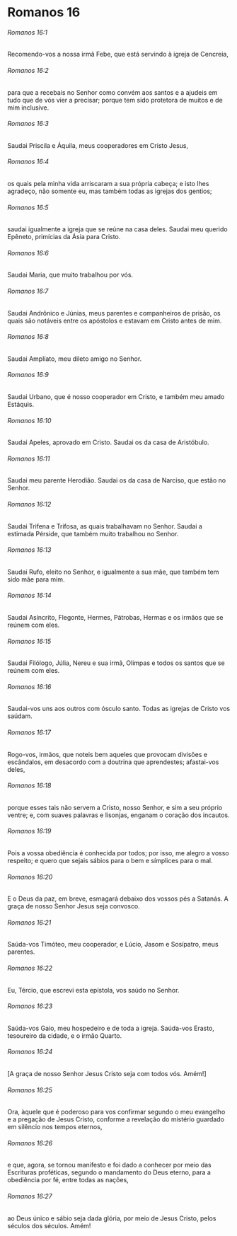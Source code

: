# Romanos 16

###### Romanos 16:1

Recomendo-vos a nossa irmã Febe, que está servindo à igreja de Cencreia,

###### Romanos 16:2

para que a recebais no Senhor como convém aos santos e a ajudeis em tudo que de vós vier a precisar; porque tem sido protetora de muitos e de mim inclusive.

###### Romanos 16:3

Saudai Priscila e Áquila, meus cooperadores em Cristo Jesus,

###### Romanos 16:4

os quais pela minha vida arriscaram a sua própria cabeça; e isto lhes agradeço, não somente eu, mas também todas as igrejas dos gentios;

###### Romanos 16:5

saudai igualmente a igreja que se reúne na casa deles. Saudai meu querido Epêneto, primícias da Ásia para Cristo.

###### Romanos 16:6

Saudai Maria, que muito trabalhou por vós.

###### Romanos 16:7

Saudai Andrônico e Júnias, meus parentes e companheiros de prisão, os quais são notáveis entre os apóstolos e estavam em Cristo antes de mim.

###### Romanos 16:8

Saudai Amplíato, meu dileto amigo no Senhor.

###### Romanos 16:9

Saudai Urbano, que é nosso cooperador em Cristo, e também meu amado Estáquis.

###### Romanos 16:10

Saudai Apeles, aprovado em Cristo. Saudai os da casa de Aristóbulo.

###### Romanos 16:11

Saudai meu parente Herodião. Saudai os da casa de Narciso, que estão no Senhor.

###### Romanos 16:12

Saudai Trifena e Trifosa, as quais trabalhavam no Senhor. Saudai a estimada Pérside, que também muito trabalhou no Senhor.

###### Romanos 16:13

Saudai Rufo, eleito no Senhor, e igualmente a sua mãe, que também tem sido mãe para mim.

###### Romanos 16:14

Saudai Asíncrito, Flegonte, Hermes, Pátrobas, Hermas e os irmãos que se reúnem com eles.

###### Romanos 16:15

Saudai Filólogo, Júlia, Nereu e sua irmã, Olimpas e todos os santos que se reúnem com eles.

###### Romanos 16:16

Saudai-vos uns aos outros com ósculo santo. Todas as igrejas de Cristo vos saúdam.

###### Romanos 16:17

Rogo-vos, irmãos, que noteis bem aqueles que provocam divisões e escândalos, em desacordo com a doutrina que aprendestes; afastai-vos deles,

###### Romanos 16:18

porque esses tais não servem a Cristo, nosso Senhor, e sim a seu próprio ventre; e, com suaves palavras e lisonjas, enganam o coração dos incautos.

###### Romanos 16:19

Pois a vossa obediência é conhecida por todos; por isso, me alegro a vosso respeito; e quero que sejais sábios para o bem e símplices para o mal.

###### Romanos 16:20

E o Deus da paz, em breve, esmagará debaixo dos vossos pés a Satanás. A graça de nosso Senhor Jesus seja convosco.

###### Romanos 16:21

Saúda-vos Timóteo, meu cooperador, e Lúcio, Jasom e Sosípatro, meus parentes.

###### Romanos 16:22

Eu, Tércio, que escrevi esta epístola, vos saúdo no Senhor.

###### Romanos 16:23

Saúda-vos Gaio, meu hospedeiro e de toda a igreja. Saúda-vos Erasto, tesoureiro da cidade, e o irmão Quarto.

###### Romanos 16:24

[A graça de nosso Senhor Jesus Cristo seja com todos vós. Amém!]

###### Romanos 16:25

Ora, àquele que é poderoso para vos confirmar segundo o meu evangelho e a pregação de Jesus Cristo, conforme a revelação do mistério guardado em silêncio nos tempos eternos,

###### Romanos 16:26

e que, agora, se tornou manifesto e foi dado a conhecer por meio das Escrituras proféticas, segundo o mandamento do Deus eterno, para a obediência por fé, entre todas as nações,

###### Romanos 16:27

ao Deus único e sábio seja dada glória, por meio de Jesus Cristo, pelos séculos dos séculos. Amém!

